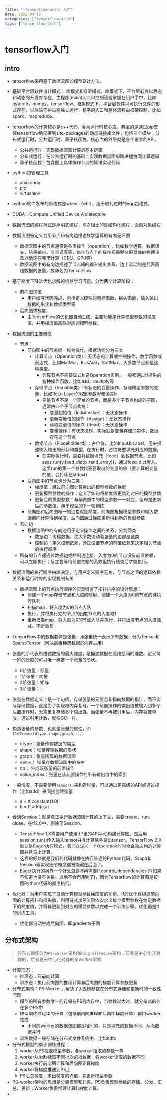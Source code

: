 ```yaml
---
title: "[tensorflow-arch] 入门"
date: 2022-04-10
categories: ["tensorflow-arch"]
tags: ["tensorflow-arch"]
---
```


# tensorflow入门
## intro
- tensorflow采用基于数据流图的模型设计方法。
- 基础平台层软件设计模式： 库模式和框架模式。库模式下，平台层软件以静态和动态的开发库存在，主程序(main)入口和控制流程掌握在用户手中，比如pytorch，numpy，tensorflow。框架模式下，平台层软件以可执行文件的形式存在，以后端守护进程独立运行，程序的入口和整体流程由框架控制，比如spark，mapreduce。
- tensorflow的计算核心是c++代码，称为运行时核心库，典型的是通过pip安装tensorflow后部署到site-packages的动态链接库文件，包括三个模块：分布式运行时，公共运行时，算子核函数。核心库的外层就是各个语言的API。
  - 公共运行时：实现数据流图计算的基本逻辑
  - 分布式运行：在公共运行时的基础上实现数据流图的跨进程协同计算逻辑
  - 算子核函数：包含图上具体操作节点的算法实现代码

- python包管理工具
  - anaconda
  - pip
  - virtualenv
- python软件发布的新格式是wheel（whl），用于取代过时的egg包格式。
- CUDA：Compute Unified Device Architecture

- 数据流图的编程范式是声明式编程，与之相比的是结构化编程，面向对象编程
- 数据流图被定义为用节点和有向边描述数学运算的有向无环图
  - 数据流图中的节点通常是各类操作（operation），比如数学运算，数据填充，结果输出，变量读写等，每个节点上的操作都需要分配具体的物理设备以确定在哪里计算（CPU，GPU等）
  - 数据流图中的有向边描述了节点间的输入输出关系，边上流动的是代表高维数据的张量，故命名为TensorFlow
- 基于梯度下降法优化求解的机器学习问题，分为两个计算阶段：
  - 前向图求值
    - 用户编写代码完成，包括定义模型的目标函数，损失函数，输入输出数据的形状和数据类型等
  - 后向图求梯度
    - 由TensorFlow的优化器自动生成，主要功能是计算模型参数的梯度值，并用梯度值高性对应的模型参数。

- 数据流图的主要概念
  - 节点：
    - 前向图中的节点统一称为操作，根据功能分为三类
      - 计算节点（Operation类）：无状态的计算或控制操作，数学函数或表达式，比如MatMul，BiasAdd，SoftMax，大多数节点都是这种类型。
        - 计算节点不需要显式构造Operation实例，一般都通过tf提供的各种操作函数，比如add，multiply等
      - 存储节点（Variable类）：有状态的变量操作，存储模型参数的变量，比如ReLu Layer的权重参数W和偏差b
        - 变量节点不是一个简单的节点，而是多个子节点构成的子图，通常由四个子节点构成：
          - 变量初始值（Initial Value）：无状态操作
          - 更新变量值的操作（Assign）：无状态操作
          - 读取变量值的操作（Read）：无状态操作
          - 变量操作：有状态操作，实际就是变量存储的实体，数据存在这个节点
      - 数据节点（Placeholder类）：占位符，比如Input和Label，用来描述输入输出的形状和类型，在执行时，占位符要填充对应的数据。
        - 在实际执行时，需要将数据填充（feed）到数据节点，比如sess.run(y,feed_dict{x:rand_array})，通过feed_dict传入。这里run的第一个参数代表要取出的变量的值（要计算的变量的值，会打印在stdout）
    - 后向图中的节点也分为三类：
      - 梯度值：经过前向图计算得出的模型参数的梯度
      - 更新模型参数的操作：定义了如何将梯度值更新到对应的模型参数
      - 更新后的模型参数：与前向图中的模型参数一一对应，但却是更新后的参数值，用于模型的下一轮训练
    - 前向图和后向图唯一的连接就是梯度，前向图根据模型参数和输入数据前向计算得到梯度，后向图通过梯度更新得到新的模型参数
  - 有向边
    - 数据流图中的有向边用于定义操作之间的关系，分为两类
      - 数据边：传输数据，绝大多数流动着张量的边都是这类
      - 控制边：定义控制依赖，通过设置节点的前置依赖来决定相关节点的执行顺序
  - 所有的节点都通过数据边或控制边连接，入度为0的节点没有前置依赖，可以立即执行；反之要等待前置依赖的系欸但执行结束后才能执行。
- 数据流图的执行顺序由库决定，与用户定义顺序无关，与节点之间的逻辑依赖关系和运行时库的实现机制有关
  - 数据流图上的节点执行顺序的实现借鉴了拓扑排序的设计思想：
    - 创建一个map存储节点和入度的映射，创建一个入度为0的节点的待执行队列
    - 扫描map，将入度为0的节点入队
    - 执行，并将执行完的节点的出度节点的入度减1
    - 重新扫描map，将入度为0的节点入队并执行，并将出度节点的入度递减，不断重复
- TensorFlow中的数据载体是张量，用张量统一表示所有数据，分为Tensor和SparseTensor（解决高维稀疏数据的内存占用）
- 张量的阶代表所描述数据的最大维度，是描述数据在高维空间的维数。定义每一阶的长度的可以唯一确定一个张量的形状。
  - 0阶张量：标量
  - 1阶张量：向量
  - 2阶张量：矩阵
  - 3阶张量：...
- 张量在数据定义上是一个句柄，存储张量的元信息和指向数据的指针，而不实际存储数据，这是为了实现嗯内存复用，一个前置操作的输出值被输入到多个后置操作时，无需重复存储多个输出值。当张量不再被引用后，内存将被释放，通过引用计数，就像GC一样。
- 构造张量的参数，也就是张量的属性，即`t1=Tensor(dtype,shape,graph,...)`
  - dtype：张量传输数据的类型
  - shape：张量传输数据的形状
  - graph：张量所属的数据流图
  - name： 张量在数据流图中的名字
  - op：   生成该张量的前置操作
  - value_index：张量在该前置操作的所有输出值中的索引
- 一般情况，不需要使用`Tensor()`来构造张量，可以通过更高级的API或通过操作（比如add）来间接创建张量
  - a = tf.constant(1.0)
  - b = tf.add(a,a)
- 会话Session：就是真正执行数据流图计算的上下文，需要create，run，close。在tf2.0中，删除了Session。
  - TensorFlow 1.X需要用户使用tf.*里的API手动构建计算图。然后用session.run()传入输入tensor并且计算某些输出tensor。TensorFlow 2.X默认是Eager执行模式，我们在定义一个Operation的时候会动态构造计算图并且马上计算。
  - 这样的好处就是我们的代码就像在执行普通的Python代码，Graph和Session等实现细节概念都被隐藏在后面了。
  - Eager执行的另外一个好处就是不再需要tf.control_dependencies了(如果不知道也没有关系，以后不会再用到了)，因为Tensorflow的计算图是按照Python代码的顺序执行。

- 优化器：为用户实现了自动计算模型参数梯度值的功能。tf的优化器根据前向图的计算拓扑和损失值，利用链式求导法则依次求出每个模型参数在给定数据下的梯度值，并将其更新到对应的模型参数以完成一个训练步骤。优化器是tf的训练工具。
  - 优化器自动生成后向图，即gradients子图


## 分布式架构
> 分布式训练分为`PS-worker`架构和`Ring-allreduce`架构，前者是中心化非对称的，后者是去中心化对称的全worker架构
- 计算形态：
  - 推理态：只前向计算
  - 训练态：执行前向图的推理计算和后向图的梯度计算参数更新
- 分布式架构：PS-Worker，解决了大规模参数在分布式存储和更新时的一致性问题
  - 模型的所有参数唯一的存储在PS的内存中，当参数过大时，就分布式的存在多个PS中
  - 模型训练过程中的计算（包括前向图推理和后向图梯度计算）都由worker完成
    - 不同的worker的数据流图都是相同的，只是填充的数据不同，从而数据并行
  - 训练数据一般存储在分布式文件系统中，比如hdfs
- 分布式模型的单步训练过程：
  1. worker从PS拉取模型参数，各worker拉取的参数一样
  2. worker从hdfs读取不同批次的批数据，各worker读取的数据不同
  3. worker执行前向图计算和后向图计算梯度
  4. worker将梯度推送到PS上
  5. PS汇总梯度，求出梯度的均值，并更新模型参数
- PS-worker架构的思想是分离模型和训练，PS负责模型参数的存储、分发、汇总、更新；Worker负责推理计算和梯度计算。
- 